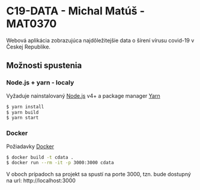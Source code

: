 # C19-DATA - Michal Matúš - MAT0370

Webová aplikácia zobrazujúca najdôležitejšie data o šírení vírusu covid-19 v Českej Republike.

## Možnosti spustenia

### Node.js + yarn - localy

Vyžaduje nainstalovaný [Node.js](https://nodejs.org/) v4+ a package manager [Yarn](https://yarnpkg.com)

```sh
$ yarn install
$ yarn build
$ yarn start
```

### Docker

Požiadavky [Docker](https://www.docker.com)

```sh
$ docker build -t cdata .
$ docker run --rm -it -p 3000:3000 cdata
```

V oboch prípadoch sa projekt sa spustí na porte 3000, tzn. bude dostupný na url: http://localhost:3000
